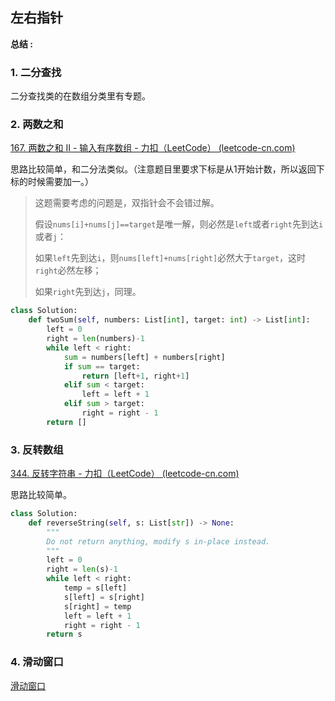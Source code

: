 ## 左右指针

**总结 :**



### 1. 二分查找

二分查找类的在数组分类里有专题。



### 2. 两数之和

[167. 两数之和 II - 输入有序数组 - 力扣（LeetCode） (leetcode-cn.com)](https://leetcode-cn.com/problems/two-sum-ii-input-array-is-sorted/)

思路比较简单，和二分法类似。（注意题目里要求下标是从1开始计数，所以返回下标的时候需要加一。）

> 这题需要考虑的问题是，双指针会不会错过解。
>
> 假设`nums[i]+nums[j]==target`是唯一解，则必然是`left`或者`right`先到达`i`或者`j`​​​：
>
> 如果`left`先到达`i`，则`nums[left]+nums[right]`必然大于`target`，这时`right`​​​必然左移；
>
> 如果`right`先到达`j`​，同理。

```python
class Solution:
    def twoSum(self, numbers: List[int], target: int) -> List[int]:
        left = 0
        right = len(numbers)-1
        while left < right:
            sum = numbers[left] + numbers[right]
            if sum == target:
                return [left+1, right+1]
            elif sum < target:
                left = left + 1
            elif sum > target:
                right = right - 1
        return []
```



### 3. 反转数组

[344. 反转字符串 - 力扣（LeetCode） (leetcode-cn.com)](https://leetcode-cn.com/problems/reverse-string/)

思路比较简单。

```python
class Solution:
    def reverseString(self, s: List[str]) -> None:
        """
        Do not return anything, modify s in-place instead.
        """
        left = 0
        right = len(s)-1
        while left < right:
            temp = s[left]
            s[left] = s[right]
            s[right] = temp
            left = left + 1
            right = right - 1
        return s
```



### 4. 滑动窗口

[滑动窗口](滑动窗口.md)

